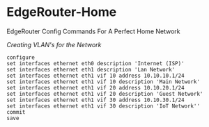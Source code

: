# EdgeRouter-Home
EdgeRouter Config Commands For A Perfect Home Network

*Creating VLAN's for the Network*
```
configure
set interfaces ethernet eth0 description 'Internet (ISP)'
set interfaces ethernet eth1 description 'Lan Network'
set interfaces ethernet eth1 vif 10 address 10.10.10.1/24
set interfaces ethernet eth1 vif 10 description 'Main Network'
set interfaces ethernet eth1 vif 20 address 10.10.20.1/24
set interfaces ethernet eth1 vif 20 description 'Guest Network'
set interfaces ethernet eth1 vif 30 address 10.10.30.1/24
set interfaces ethernet eth1 vif 30 description 'IoT Network''
commit
save
```
